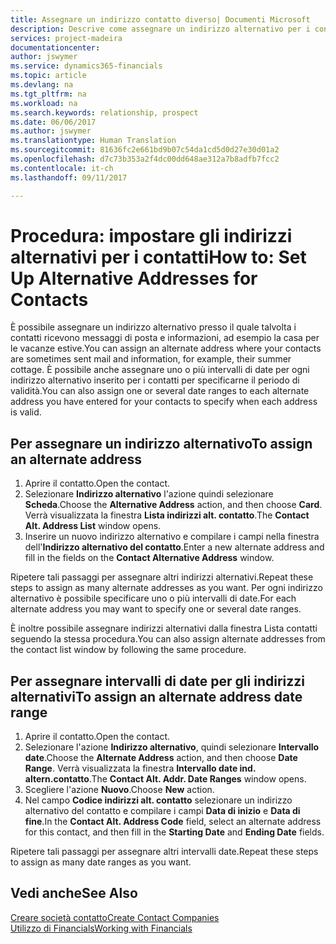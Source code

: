 ```yaml
---
title: Assegnare un indirizzo contatto diverso| Documenti Microsoft
description: Descrive come assegnare un indirizzo alternativo per i contatti o potenziali clienti, dove inviare talvolta le informazioni.
services: project-madeira
documentationcenter: 
author: jswymer
ms.service: dynamics365-financials
ms.topic: article
ms.devlang: na
ms.tgt_pltfrm: na
ms.workload: na
ms.search.keywords: relationship, prospect
ms.date: 06/06/2017
ms.author: jswymer
ms.translationtype: Human Translation
ms.sourcegitcommit: 81636fc2e661bd9b07c54da1cd5d0d27e30d01a2
ms.openlocfilehash: d7c73b353a2f4dc00dd648ae312a7b8adfb7fcc2
ms.contentlocale: it-ch
ms.lasthandoff: 09/11/2017

---
```

# <a name="how-to-set-up-alternative-addresses-for-contacts"></a><span data-ttu-id="ab026-103">Procedura: impostare gli indirizzi alternativi per i contatti</span><span class="sxs-lookup"><span data-stu-id="ab026-103">How to: Set Up Alternative Addresses for Contacts</span></span>
<span data-ttu-id="ab026-104">È possibile assegnare un indirizzo alternativo presso il quale talvolta i contatti ricevono messaggi di posta e informazioni, ad esempio la casa per le vacanze estive.</span><span class="sxs-lookup"><span data-stu-id="ab026-104">You can assign an alternate address where your contacts are sometimes sent mail and information, for example, their summer cottage.</span></span> <span data-ttu-id="ab026-105">È possibile anche assegnare uno o più intervalli di date per ogni indirizzo alternativo inserito per i contatti per specificarne il periodo di validità.</span><span class="sxs-lookup"><span data-stu-id="ab026-105">You can also assign one or several date ranges to each alternate address you have entered for your contacts to specify when each address is valid.</span></span>

## <a name="to-assign-an-alternate-address"></a><span data-ttu-id="ab026-106">Per assegnare un indirizzo alternativo</span><span class="sxs-lookup"><span data-stu-id="ab026-106">To assign an alternate address</span></span>
1. <span data-ttu-id="ab026-107">Aprire il contatto.</span><span class="sxs-lookup"><span data-stu-id="ab026-107">Open the contact.</span></span>
2. <span data-ttu-id="ab026-108">Selezionare **Indirizzo alternativo** l'azione quindi selezionare **Scheda**.</span><span class="sxs-lookup"><span data-stu-id="ab026-108">Choose the **Alternative Address** action, and then choose **Card**.</span></span> <span data-ttu-id="ab026-109">Verrà visualizzata la finestra **Lista indirizzi alt. contatto**.</span><span class="sxs-lookup"><span data-stu-id="ab026-109">The **Contact Alt. Address List** window opens.</span></span>
3. <span data-ttu-id="ab026-110">Inserire un nuovo indirizzo alternativo e compilare i campi nella finestra dell'**Indirizzo alternativo del contatto**.</span><span class="sxs-lookup"><span data-stu-id="ab026-110">Enter a new alternate address and fill in the fields on the **Contact Alternative Address** window.</span></span>

<span data-ttu-id="ab026-111">Ripetere tali passaggi per assegnare altri indirizzi alternativi.</span><span class="sxs-lookup"><span data-stu-id="ab026-111">Repeat these steps to assign as many alternate addresses as you want.</span></span> <span data-ttu-id="ab026-112">Per ogni indirizzo alternativo è possibile specificare uno o più intervalli di date.</span><span class="sxs-lookup"><span data-stu-id="ab026-112">For each alternate address you may want to specify one or several date ranges.</span></span>

<span data-ttu-id="ab026-113">È inoltre possibile assegnare indirizzi alternativi dalla finestra Lista contatti seguendo la stessa procedura.</span><span class="sxs-lookup"><span data-stu-id="ab026-113">You can also assign alternate addresses from the contact list window by following the same procedure.</span></span>

## <a name="to-assign-an-alternate-address-date-range"></a><span data-ttu-id="ab026-114">Per assegnare intervalli di date per gli indirizzi alternativi</span><span class="sxs-lookup"><span data-stu-id="ab026-114">To assign an alternate address date range</span></span>
1. <span data-ttu-id="ab026-115">Aprire il contatto.</span><span class="sxs-lookup"><span data-stu-id="ab026-115">Open the contact.</span></span>
2. <span data-ttu-id="ab026-116">Selezionare l'azione **Indirizzo alternativo**, quindi selezionare **Intervallo date**.</span><span class="sxs-lookup"><span data-stu-id="ab026-116">Choose the **Alternate Address** action, and then choose **Date Range**.</span></span> <span data-ttu-id="ab026-117">Verrà visualizzata la finestra **Intervallo date ind. altern.contatto**.</span><span class="sxs-lookup"><span data-stu-id="ab026-117">The **Contact Alt. Addr. Date Ranges** window opens.</span></span>
3. <span data-ttu-id="ab026-118">Scegliere l'azione **Nuovo**.</span><span class="sxs-lookup"><span data-stu-id="ab026-118">Choose **New** action.</span></span>
4. <span data-ttu-id="ab026-119">Nel campo **Codice indirizzi alt. contatto** selezionare un indirizzo alternativo del contatto e compilare i campi **Data di inizio** e **Data di fine**.</span><span class="sxs-lookup"><span data-stu-id="ab026-119">In the **Contact Alt. Address Code** field, select an alternate address for this contact, and then fill in the **Starting Date** and **Ending Date** fields.</span></span>

<span data-ttu-id="ab026-120">Ripetere tali passaggi per assegnare altri intervalli date.</span><span class="sxs-lookup"><span data-stu-id="ab026-120">Repeat these steps to assign as many date ranges as you want.</span></span>

## <a name="see-also"></a><span data-ttu-id="ab026-121">Vedi anche</span><span class="sxs-lookup"><span data-stu-id="ab026-121">See Also</span></span>
[<span data-ttu-id="ab026-122">Creare società contatto</span><span class="sxs-lookup"><span data-stu-id="ab026-122">Create Contact Companies</span></span>](marketing-create-contact-companies.md)  
[<span data-ttu-id="ab026-123">Utilizzo di Financials</span><span class="sxs-lookup"><span data-stu-id="ab026-123">Working with Financials</span></span>](ui-work-product.md)

